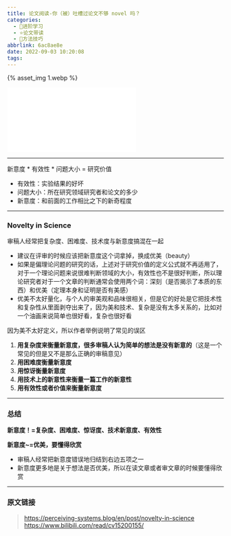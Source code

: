 ```yaml
---
title: 论文阅读-你（被）吐槽过论文不够 novel 吗？
categories:
  - 🌙进阶学习
  - ⭐论文带读
  - 💫方法技巧
abbrlink: 6ac8ae8e
date: 2022-09-03 10:20:08
tags:
---
```


{% asset_img 1.webp %}

<!--more-->

<iframe src="//player.bilibili.com/player.html?aid=211258873&bvid=BV1ea41127Bq&cid=502265464&page=1" scrolling="no" border="0" frameborder="no" framespacing="0" allowfullscreen="true"> </iframe>

***

新意度 * 有效性 * 问题大小 = 研究价值

- 有效性：实验结果的好坏
- 问题大小：所在研究领域研究者和论文的多少
- 新意度：和前面的工作相比之下的新奇程度

***

### Novelty in Science

审稿人经常把复杂度、困难度、技术度与新意度搞混在一起

- 建议在评审的时候应该把新意度这个词拿掉，换成优美（beauty）
- 如果是偏理论问题的研究的话，上述对于研究价值的定义公式就不再适用了，对于一个理论问题来说很难判断领域的大小，有效性也不是很好判断，所以理论研究者对于一个文章的判断通常会使用两个词：深刻（是否揭示了本质的东西）和优美（定理本身和证明是否有美感）
- 优美不太好量化，与个人的审美观和品味很相关，但是它的好处是它把技术性和复杂性从里面剥夺出来了，因为美和技术、复杂是没有太多关系的，比如对一个油画来说简单也很好看，复杂也很好看

因为美不太好定义，所以作者举例说明了常见的误区
1. **用复杂度来衡量新意度，很多审稿人认为简单的想法是没有新意的**（这是一个常见的但是又不是那么正确的审稿意见）
2. **用困难度衡量新意度**
3. **用惊讶衡量新意度**
4. **用技术上的新意性来衡量一篇工作的新意性**
5. **用有效性或者价值来衡量新意度**

***

### 总结

**新意度！=复杂度、困难度、惊讶度、技术新意度、有效性**

**新意度~=优美，要懂得欣赏**

- 审稿人经常把新意度错误地归结到右边五项之一
- 新意度更多地是关于想法是否优美，所以在读文章或者审文章的时候要懂得欣赏

***

### 原文链接

> <https://perceiving-systems.blog/en/post/novelty-in-science>
> <https://www.bilibili.com/read/cv15200155/>
